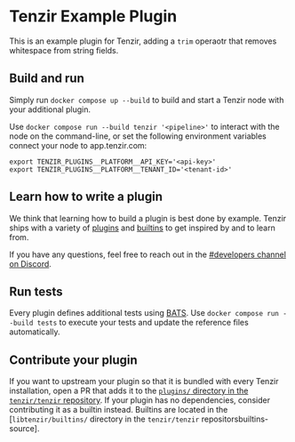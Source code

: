 # Tenzir Example Plugin

This is an example plugin for Tenzir, adding a `trim` operaotr that removes
whitespace from string fields.

## Build and run

Simply run `docker compose up --build` to build and start a Tenzir node with
your additional plugin.

Use `docker compose run --build tenzir '<pipeline>'` to interact with the node
on the command-line, or set the following environment variables connect your
node to app.tenzir.com:

```
export TENZIR_PLUGINS__PLATFORM__API_KEY='<api-key>'
export TENZIR_PLUGINS__PLATFORM__TENANT_ID='<tenant-id>'
```

## Learn how to write a plugin

We think that learning how to build a plugin is best done by example. Tenzir
ships with a variety of [plugins][plugins-source] and
[builtins][builtins-source] to get inspired by and to learn from.

If you have any questions, feel free to reach out in the [#developers channel
on Discord][discord].

## Run tests

Every plugin defines additional tests using
[BATS](https://bats-core.readthedocs.io/en/stable/writing-tests.html). Use
`docker compose run --build tests` to execute your tests and update the
reference files automatically.

## Contribute your plugin

If you want to upstream your plugin so that it is bundled with every Tenzir
installation, open a PR that adds it to the [`plugins/` directory in the
`tenzir/tenzir` repository][plugins-source]. If your  plugin has no
dependencies, consider contributing it as a builtin instead. Builtins are
located in the [`libtenzir/builtins/` directory in the `tenzir/tenzir`
repositorsbuiltins-source].

[plugins-source]: https://github.com/tenzir/tenzir/tree/main/plugins
[builtins-source]: https://github.com/tenzir/tenzir/tree/main/libtenzir/builtins
[discord]: https://docs.tenzir.com/discord
